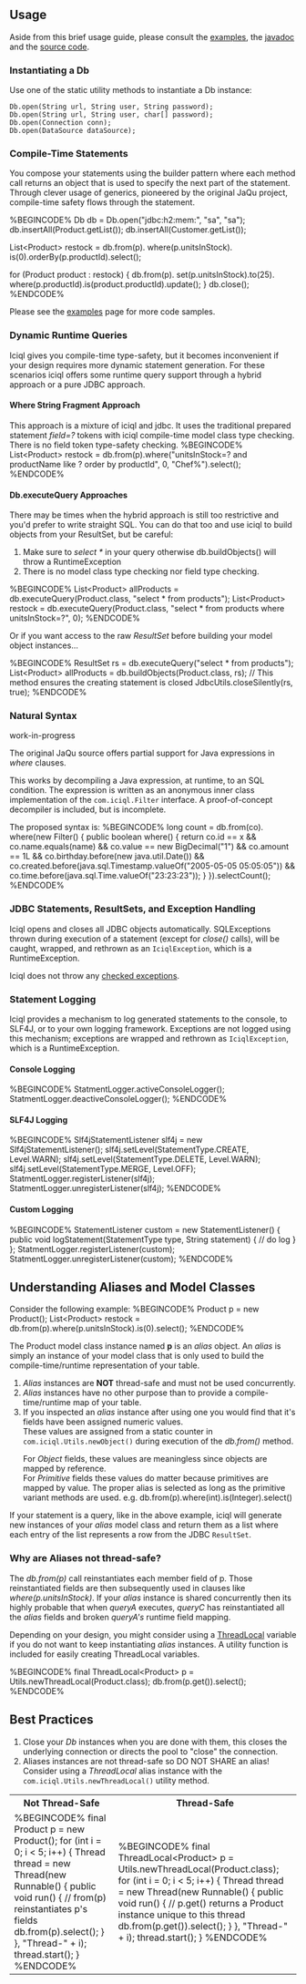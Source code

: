 ## Usage

Aside from this brief usage guide, please consult the [examples](examples.html), the [javadoc](javadoc.html) and the [source code](https://code.google.com/p/iciql/source/browse).

### Instantiating a Db

Use one of the static utility methods to instantiate a Db instance:

    Db.open(String url, String user, String password);
    Db.open(String url, String user, char[] password);
    Db.open(Connection conn);
    Db.open(DataSource dataSource);
 
### Compile-Time Statements

You compose your statements using the builder pattern where each method call returns an object that is used to specify the next part of the statement.  Through clever usage of generics, pioneered by the original JaQu project, compile-time safety flows through the statement.

%BEGINCODE%
Db db = Db.open("jdbc:h2:mem:", "sa", "sa");
db.insertAll(Product.getList());
db.insertAll(Customer.getList());

List&lt;Product&gt; restock =
	db.from(p).
	where(p.unitsInStock).
	is(0).orderBy(p.productId).select();
		
for (Product product : restock) {
	db.from(p).
	set(p.unitsInStock).to(25).
	where(p.productId).is(product.productId).update();
}
db.close();
%ENDCODE%
 
Please see the [examples](examples.html) page for more code samples. 
 
### Dynamic Runtime Queries

Iciql gives you compile-time type-safety, but it becomes inconvenient if your design requires more dynamic statement generation.  For these scenarios iciql offers some runtime query support through a hybrid approach or a pure JDBC approach.

#### Where String Fragment Approach
This approach is a mixture of iciql and jdbc.  It uses the traditional prepared statement *field=?* tokens with iciql compile-time model class type checking.  There is no field token type-safety checking.
%BEGINCODE%
List&lt;Product&gt; restock = db.from(p).where("unitsInStock=? and productName like ? order by productId", 0, "Chef%").select();
%ENDCODE%

#### Db.executeQuery Approaches
There may be times when the hybrid approach is still too restrictive and you'd prefer to write straight SQL.  You can do that too and use iciql to build objects from your ResultSet, but be careful:

1. Make sure to _select *_ in your query otherwise db.buildObjects() will throw a RuntimeException
2. There is no model class type checking nor field type checking. 

%BEGINCODE%
List&lt;Product&gt; allProducts = db.executeQuery(Product.class, "select * from products");
List&lt;Product&gt; restock = db.executeQuery(Product.class, "select * from products where unitsInStock=?", 0);
%ENDCODE% 

Or if you want access to the raw *ResultSet* before building your model object instances...

%BEGINCODE%
ResultSet rs = db.executeQuery("select * from products");
List&lt;Product&gt; allProducts = db.buildObjects(Product.class, rs);
// This method ensures the creating statement is closed
JdbcUtils.closeSilently(rs, true);
%ENDCODE% 

### Natural Syntax

<span class="warning">work-in-progress</span>

The original JaQu source offers partial support for Java expressions in *where* clauses.

This works by decompiling a Java expression, at runtime, to an SQL condition.  The expression is written as an anonymous inner class implementation of the `com.iciql.Filter` interface.
A proof-of-concept decompiler is included, but is incomplete.

The proposed syntax is:
%BEGINCODE%
long count = db.from(co).
    where(new Filter() { public boolean where() {
        return co.id == x
            &amp;&amp; co.name.equals(name)
            &amp;&amp; co.value == new BigDecimal("1")
            &amp;&amp; co.amount == 1L
            &amp;&amp; co.birthday.before(new java.util.Date())
            &amp;&amp; co.created.before(java.sql.Timestamp.valueOf("2005-05-05 05:05:05"))
            &amp;&amp; co.time.before(java.sql.Time.valueOf("23:23:23"));
        }
    }).selectCount();
%ENDCODE%

### JDBC Statements, ResultSets, and Exception Handling

Iciql opens and closes all JDBC objects automatically.  SQLExceptions thrown during execution of a statement (except for *close()* calls), will be caught, wrapped, and rethrown as an `IciqlException`, which is a RuntimeException.

Iciql does not throw any [checked exceptions](http://en.wikipedia.org/wiki/Exception_handling#Checked_exceptions).

### Statement Logging

Iciql provides a mechanism to log generated statements to the console, to SLF4J, or to your own logging framework.  Exceptions are not logged using this mechanism; exceptions are wrapped and rethrown as `IciqlException`, which is a RuntimeException.

#### Console Logging
%BEGINCODE%
StatmentLogger.activeConsoleLogger();
StatmentLogger.deactiveConsoleLogger();
%ENDCODE%

#### SLF4J Logging
%BEGINCODE%
Slf4jStatementListener slf4j = new Slf4jStatementListener();
slf4j.setLevel(StatementType.CREATE, Level.WARN);
slf4j.setLevel(StatementType.DELETE, Level.WARN);
slf4j.setLevel(StatementType.MERGE, Level.OFF);
StatmentLogger.registerListener(slf4j);
StatmentLogger.unregisterListener(slf4j);
%ENDCODE%

#### Custom Logging
%BEGINCODE%
StatementListener custom = new StatementListener() {
    public void logStatement(StatementType type, String statement) {
        // do log
    }
};
StatmentLogger.registerListener(custom);
StatmentLogger.unregisterListener(custom);
%ENDCODE%

## Understanding Aliases and Model Classes
Consider the following example:
%BEGINCODE%
Product p = new Product();
List&lt;Product&gt; restock = db.from(p).where(p.unitsInStock).is(0).select();
%ENDCODE%

The Product model class instance named **p** is an *alias* object.  An *alias* is simply an instance of your model class that is only used to build the compile-time/runtime representation of your table.

1. *Alias* instances are **NOT** thread-safe and must not be used concurrently.
2. *Alias* instances have no other purpose than to provide a compile-time/runtime map of your table.
3. If you inspected an *alias* instance after using one you would find that it's fields have been assigned numeric values.<br/>These values are assigned from a static counter in `com.iciql.Utils.newObject()` during execution of the *db.from()* method.<p>For *Object* fields, these values are meaningless since objects are mapped by reference.<br/>For *Primitive* fields these values do matter because primitives are mapped by value.  The proper alias is selected as long as the primitive variant methods are used.  e.g. db.from(p).where(int).is(Integer).select()

If your statement is a query, like in the above example, iciql will generate new instances of your *alias* model class and return them as a list where each entry of the list represents a row from the JDBC `ResultSet`.
 
### Why are Aliases not thread-safe?

The _db.from(p)_ call reinstantiates each member field of p.  Those reinstantiated fields are then subsequently used in clauses like _where(p.unitsInStock)_.  If your *alias* instance is shared concurrently then its highly probable that when _queryA_ executes, _queryC_ has reinstantiated all the *alias* fields and broken _queryA's_ runtime field mapping.

Depending on your design, you might consider using a [ThreadLocal](http://download.oracle.com/javase/6/docs/api/java/lang/ThreadLocal.html) variable if you do not want to keep instantiating *alias* instances.  A utility function is included for easily creating ThreadLocal variables.

%BEGINCODE%
final ThreadLocal&lt;Product&gt; p = Utils.newThreadLocal(Product.class);
db.from(p.get()).select();
%ENDCODE%

## Best Practices

1. Close your *Db* instances when you are done with them, this closes the underlying connection or directs the pool to "close" the connection.
2. Aliases instances are not thread-safe so DO NOT SHARE an alias!<br/>Consider using a *ThreadLocal* alias instance with the `com.iciql.Utils.newThreadLocal()` utility method.
<table>
<tr><th>Not Thread-Safe</th><th>Thread-Safe</th></tr>
<tr><td>
%BEGINCODE%
final Product p = new Product();
for (int i = 0; i < 5; i++) {
    Thread thread = new Thread(new Runnable() {
        public void run() {
            // from(p) reinstantiates p's fields
            db.from(p).select();
        }
    }, "Thread-" + i);
    thread.start();
}
%ENDCODE%
</td><td>
%BEGINCODE%
final ThreadLocal&lt;Product&gt; p = Utils.newThreadLocal(Product.class);
for (int i = 0; i < 5; i++) {
    Thread thread = new Thread(new Runnable() {
        public void run() {
            // p.get() returns a Product instance unique to this thread            
            db.from(p.get()).select();
        }
    }, "Thread-" + i);
    thread.start();
}
%ENDCODE%
</td></tr>
</table>